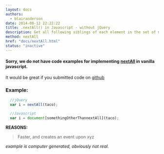 ```yaml
---
layout: docs
authors:
  - blairanderson
date: 2014-08-12 22:22:22
title: .nextAll() in Javascript - without jQuery
description: Get all following siblings of each element in the set of matched elements, optionally filtered by a selector.
method: nextAll
href: "docs/nextAll.html"
status: "inactive"
---
```


#### Sorry, we do not have code examples for implementing [nextAll](http://api.jquery.com/nextAll/) in vanilla javascript.

It would be great if you submitted code on [github](https://github.com/blairanderson/without-jquery/blob/master/docs/nextAll.md)

### Example:

```javascript
  //jQuery
  var i = nextAll(taco);

  //Javascript
  var i = document[somethingOtherThannextAll](taco);

```

**REASONS:**
> Faster, and creates an event upon xyz

*example is computer generated, obviously not real.*
